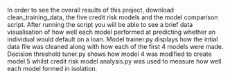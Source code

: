 In order to see the overall results of this project, download clean_training_data, the five credit risk models and the model comparison script. After running the script you will be able to see a brief data visualisation of how well each model performed at predicting whether an individual would default on a loan. Model trainer.py displays how the intial data file was cleaned along with how each of the first 4 models were made. Decision threshold tuner.py shows how model 4 was modified to create model 5 whilst credit risk model analysis.py was used to measure how well each model formed in isolation.
